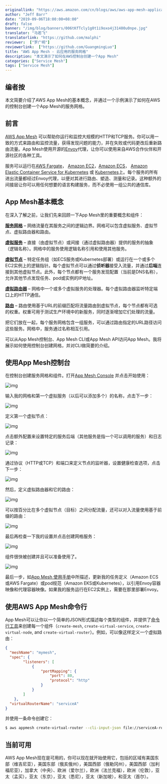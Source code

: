 ```yaml
---
originallink: "https://aws.amazon.com/cn/blogs/aws/aws-app-mesh-application-level-networking-for-cloud-applications/"
author: "Jeff Barr"
date: "2019-09-06T18:00:00+08:00"
draft: false
banner: "/img/blog/banners/006tKfTcly1g0t1i9oxo4j31400u0npe.jpg"
translator: "马若飞"
translatorlink: "https://github.com/malphi"
reviewer:  ["罗广明"]
reviewerlink:  ["https://github.com/GuangmingLuo"]
title: "AWS App Mesh - 云应用的服务网格"
description: "本文演示了如何在AWS控制台创建一个App Mesh"
categories: ["Service Mesh"]
tags: ["Service Mesh"]
---
```


## 编者按

本文简要介绍了AWS App Mesh的基本概念，并通过一个示例演示了如何在AWS的控制台创建一个App Mesh的服务网格。

## 前言

[AWS App Mesh](https://aws.amazon.com/app-mesh/) 可以帮助你运行和监控大规模的HTTP和TCP服务。你可以用一致的方式来路由和监控流量，获得发现问题的能力，并在失败或代码更改后重新路由流量。App Mesh使用开源的[Envoy](https://www.envoyproxy.io/)代理，让你可以使用来自AWS合作伙伴和开源社区的各种工具。

服务可以运行在[AWS Fargate](https://aws.amazon.com/fargate/)， [Amazon EC2](https://aws.amazon.com/ec2/)，[Amazon ECS](https://aws.amazon.com/ecs/)， [Amazon Elastic Container Service for Kubernetes](https://aws.amazon.com/eks/) 或 [Kubernetes](https://aws.amazon.com/kubernetes/)上。每个服务的所有进出流量都经过Envoy代理，以便对其进行路由、塑造、测量和记录。这种额外的间接层让你可以用任何想要的语言构建服务，而不必使用一组公共的通信库。

## App Mesh基本概念

在深入了解之前，让我们先来回顾一下App Mesh里的重要概念和组件：

[**服务网格**](https://docs.aws.amazon.com/app-mesh/latest/userguide/meshes.html) – 网络流量在其服务之间的逻辑边界。网格可以包含虚拟服务、虚拟节点、虚拟路由器和路由。

[**虚拟服务**](https://docs.aws.amazon.com/app-mesh/latest/userguide/virtual_services.html) – 直接（由虚拟节点）或间接（通过虚拟路由器）提供的服务的抽象（逻辑名称）。网格中的服务使用逻辑名称引用和使用其他服务。

[**虚拟节点**](https://docs.aws.amazon.com/app-mesh/latest/userguide/virtual_nodes.html) – 特定任务组（如ECS服务或Kubernetes部署）或运行在一个或多个EC2实例上的逻辑指针。每个虚拟节点可以通过**侦听器**接受入流量，并通过**后端**连接到其他虚拟节点。此外，每个节点都有一个服务发现配置（当前是DNS名称），允许其他节点发现任务、pod或实例的IP地址。

[**虚拟路由器**](https://docs.aws.amazon.com/app-mesh/latest/userguide/virtual_routers.html) – 网格中一个或多个虚拟服务的处理器。每个虚拟路由器监听特定端口上的HTTP通信。

[**路由**](https://docs.aws.amazon.com/app-mesh/latest/userguide/routes.html) – 路由使用基于URL的前缀匹配将流量路由到虚拟节点，每个节点都有可选的权重。权重可用于测试生产环境中的新服务，同时逐渐增加它们处理的流量。

把它们放在一起，每个服务网格包含一组服务，可以通过路由指定的URL路径访问这些服务。网格中，服务通过名称相互引用。

可以从App Mesh控制台、App Mesh CLI或App Mesh API访问App Mesh。我将展示如何使用控制台创建网格，并对CLI做简要的介绍。

## 使用App Mesh控制台

在控制台创建服务网格和组件。打开[App Mesh Console](https://console.aws.amazon.com/appmesh/landing-page) 并点击开始使用：

![img](https://media.amazonwebservices.com/blog/2019/am_console_1.png)

输入我的网格和第一个虚拟服务（以后可以添加多个）的名称，点击下一步：

![img](https://media.amazonwebservices.com/blog/2019/am_step1_2.png)

定义第一个虚拟节点：

![img](https://media.amazonwebservices.com/blog/2019/am_step2_1.png)

点击额外配置来设置特定的服务后端（其他服务是指一个可以调用的服务）和日志记录：

![img](https://media.amazonwebservices.com/blog/2019/am_step2_p2_2.png)

通过协议（HTTP或TCP）和端口来定义节点的监听器，设置健康检查选项，点击下一步：

![img](https://media.amazonwebservices.com/blog/2019/am_step2_p3_1.png)

然后，定义虚拟路由器和它的路由：

![img](https://media.amazonwebservices.com/blog/2019/am_step3_p1_1.png)

可以按百分比在多个虚拟节点（目标）之间分配流量，还可以对入流量使用基于前缀的路由：

![img](https://media.amazonwebservices.com/blog/2019/am_step3_p2_1.png)

最后再检查一下我的设置并点击创建网格服务：

![img](https://media.amazonwebservices.com/blog/2019/am_review_1.png)

组件很快被创建并且可以准备使用了。

![img](https://media.amazonwebservices.com/blog/2019/am_ready_1.png)

最后一步，如[App Mesh 使用手册](https://docs.aws.amazon.com/app-mesh/latest/userguide/getting_started.html)中所描述，更新我的任务定义（Amazon ECS或AWS Fargate）或pod规范（Amazon EKS或Kubernetes），以引用Envoy容器映像和代理容器映像。如果我的服务运行在EC2实例上，需要在那里部署Envoy。

## 使用AWS App Mesh命令行

App Mesh可以让你以一个简单的JSON形式描述每个类型的组件，并提供了[命令行工具](https://docs.aws.amazon.com/cli/latest/reference/appmesh/)来创建每一个组件（`create-mesh`, `create-virtual-service`, `create-virtual-node`, and `create-virtual-router`）。例如，可以像这样定义一个虚拟路由：

```json
{
  "meshName": "mymesh",
  "spec": {
        "listeners": [
            {
                "portMapping": {
                    "port": 80,
                    "protocol": "http"
                }
            }
        ]
    },
  "virtualRouterName": "serviceA"
}
```

并使用一条命令创建它：

```bash
$ aws appmesh create-virtual-router --cli-input-json file://serviceA-router.json
```

## 当前可用

AWS App Mesh现在是可用的，你可以现在就开始使用它，包括的区域有美国东部（维吉尼亚），美国东部（俄亥俄州），美国西部（俄勒冈州），美国西部（加利福尼亚），加拿大（中央）、欧洲（爱尔兰），欧洲（法兰克福），欧洲（伦敦），亚太（孟买），亚太（东京），亚太（悉尼），亚太（新加坡），和亚太（首尔）。
